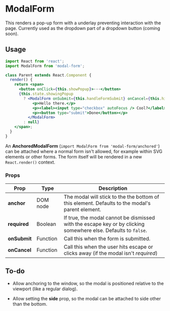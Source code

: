 # ModalForm

This renders a pop-up form with a underlay preventing interaction with the page. Currently used as the dropdown part of a dropdown button (coming soon).

## Usage

```jsx
import React from 'react';
import ModalForm from 'modal-form';

class Parent extends React.Component {
  render() {
    return <span>
      <button onClick={this.showPopup}>···</button>
      {this.state.showingPopup
        ? <ModalForm onSubmit={this.handleFormSubmit} onCancel={this.hidePopup}>
            <p>Hello there.</p>
            <p><label><input type="checkbox" autoFocus /> Cool?</label></p>
            <p><button type="submit">Done</button></p>
          </ModalForm>
        : null}
    </span>;
  }
}
```

An **AnchoredModalForm** (`import ModalForm from 'modal-form/anchored'`) can be attached where a normal form isn't allowed, for example within SVG elements or other forms. The form itself will be rendered in a new `React.render()` context.

### Props

| Prop | Type | Description |
|------|------|-------------|
| **anchor** | DOM node | The modal will stick to the the bottom of this element. Defaults to the modal's parent element.
| **required** | Boolean | If true, the modal cannot be dismissed with the escape key or by clicking somewhere else. Defaults to `false`.
| **onSubmit** | Function | Call this when the form is submitted.
| **onCancel** | Function | Call this when the user hits escape or clicks away (if the modal isn't _required_)

## To-do

- Allow anchoring to the window, so the modal is positioned relative to the viewport (like a regular dialog).

- Allow setting the **side** prop, so the modal can be attached to side other than the bottom.
